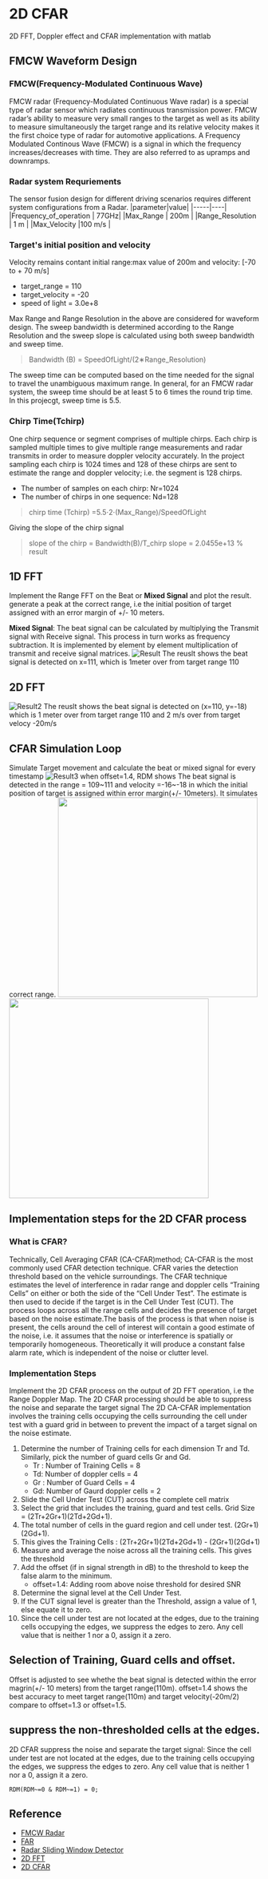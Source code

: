 # 2D CFAR 
2D FFT, Doppler effect and CFAR implementation with matlab

## FMCW Waveform Design
### FMCW(Frequency-Modulated Continuous Wave)
FMCW radar (Frequency-Modulated Continuous Wave radar) is a special type of radar sensor which radiates continuous transmission power. FMCW radar’s ability to measure very small ranges to the target as well as its ability to measure simultaneously the target range and its relative velocity makes it the first choice type of radar for automotive applications. A Frequency Modulated Continous Wave (FMCW) is a signal in which the frequency increases/decreases with time. They are also referred to as upramps and downramps.

### Radar system Requriements
The sensor fusion design for different driving scenarios requires different system configurations from a Radar. 
|parameter|value|
|-----|----|
|Frequency_of_operation | 77GHz|
|Max_Range | 200m |
|Range_Resolution | 1 m |
|Max_Velocity |100 m/s |

### Target's initial position and velocity 
Velocity remains contant initial range:max value of 200m and velocity: [-70 to + 70 m/s]
* target_range = 110
* target_velocity = -20
* speed of light = 3.0e+8

Max Range and Range Resolution in the above are considered  for waveform design.
The sweep bandwidth is determined according to the Range Resolution and the sweep slope is calculated using both sweep bandwidth and sweep time.
> Bandwidth (B) = SpeedOfLight/(2∗Range_Resolution)

The sweep time can be computed based on the time needed for the signal to travel the unambiguous maximum range. In general, for an FMCW radar system, the sweep time should be at least 5 to 6 times the round trip time. In this projecgt, sweep time is 5.5.

### Chirp Time(Tchirp)
One chirp sequence or segment comprises of multiple chirps. Each chirp is sampled multiple times to give multiple range measurements and radar transmits in order to measure doppler velocity accurately.
In the project sampling each chirp is 1024 times and 128 of these chirps are sent to estimate the range and doppler velocity; i.e. the segment is 128 chirps.
* The number of samples on each chirp: Nr=1024
* The number of chirps in one sequence: Nd=128
> chirp time (Tchirp) =5.5⋅2⋅(Max_Range)/SpeedOfLight

Giving the slope of the chirp signal
> slope of the chirp  = Bandwidth(B)/T_chirp
> slope = 2.0455e+13 % result

## 1D FFT
Implement the Range FFT on the Beat or **Mixed Signal** and plot the result.
generate a peak at the correct range, i.e the initial position of target assigned with an error margin of +/- 10 meters.

**Mixed Signal**: The beat signal can be calculated by multiplying the Transmit signal with Receive signal. This process in turn works as frequency subtraction. It is implemented by element by element multiplication of transmit and receive signal matrices.
![Result](1DFFT.png)
The reuslt shows the beat signal is detected on x=111, which is 1meter over from target range 110  
## 2D FFT
![Result2](2DFFT.png)
The reuslt shows the beat signal is detected on (x=110, y=-18) which is 1 meter over from target range 110 and 2 m/s over from target velocy -20m/s
## CFAR Simulation Loop 
Simulate Target movement and calculate the beat or mixed signal for every timestamp
![Result3](CFAR.png)
when offset=1.4, RDM shows The beat signal is detected in the range = 109~111 and velocity =-16~-18 in which the initial position of target is assigned within error margin(+/- 10meters). It simulates correct range. 
<img src = "CFAR_offset14Peak.png" width =400 /> <img src="CFAR_offset14Peak2.png" width=400 />
## Implementation steps for the 2D CFAR process
### What is CFAR? 
Technically, Cell Averaging CFAR (CA-CFAR)method; CA-CFAR is the most commonly used CFAR detection technique. CFAR varies the detection threshold based on the vehicle surroundings. The CFAR technique estimates the level of interference in radar range and doppler cells “Training Cells” on either or both the side of the “Cell Under Test”. The estimate is then used to decide if the target is in the Cell Under Test (CUT).
The process loops across all the range cells and decides the presence of target based on the noise estimate.The basis of the process is that when noise is present, the cells around the cell of interest will contain a good estimate of the noise, i.e. it assumes that the noise or interference is spatially or temporarily homogeneous. Theoretically it will produce a constant false alarm rate, which is independent of the noise or clutter level.
### Implementation Steps 
Implement the 2D CFAR process on the output of 2D FFT operation, i.e the Range Doppler Map.
The 2D CFAR processing should be able to suppress the noise and separate the target signal
The 2D CA-CFAR implementation involves the training cells occupying the cells surrounding the cell under test with a guard grid in between to prevent the impact of a target signal on the noise estimate.

1. Determine the number of Training cells for each dimension Tr and Td. Similarly, pick the number of guard cells Gr and Gd.
    * Tr : Number of Training Cells = 8 
    * Td: Number of doppler cells = 4 
    * Gr : Number of Guard Cells = 4 
    * Gd: Number of Gaurd doppler cells = 2 
2. Slide the Cell Under Test (CUT) across the complete cell matrix
3. Select the grid that includes the training, guard and test cells. Grid Size = (2Tr+2Gr+1)(2Td+2Gd+1).
4. The total number of cells in the guard region and cell under test. (2Gr+1)(2Gd+1).
5. This gives the Training Cells : (2Tr+2Gr+1)(2Td+2Gd+1) - (2Gr+1)(2Gd+1)
6. Measure and average the noise across all the training cells. This gives the threshold
7. Add the offset (if in signal strength in dB) to the threshold to keep the false alarm to the minimum.
    * offset=1.4: Adding room above noise threshold for desired SNR 
8. Determine the signal level at the Cell Under Test.
9. If the CUT signal level is greater than the Threshold, assign a value of 1, else equate it to zero.
10. Since the cell under test are not located at the edges, due to the training cells occupying the edges, we suppress the edges to zero. Any cell value that is neither 1 nor a 0, assign it a zero.


## Selection of Training, Guard cells and offset.
Offset is adjusted to see whethe the beat signal is detected within the error magrin(+/- 10 meters) from the target range(110m). offset=1.4 shows the best accuracy to meet target range(110m) and target velocity(-20m/2) compare to offset=1.3 or offset=1.5.

## suppress the non-thresholded cells at the edges.
2D CFAR suppress the noise and separate the target signal: Since the cell under test are not located at the edges, due to the training cells occupying the edges, we suppress the edges to zero. Any cell value that is neither 1 nor a 0, assign it a zero.
```code
RDM(RDM~=0 & RDM~=1) = 0;
```
## Reference 
* [FMCW Radar](https://www.radartutorial.eu/02.basics/Frequency%20Modulated%20Continuous%20Wave%20Radar.en.html)
* [FAR](https://www.radartutorial.eu/01.basics/False%20Alarm%20Rate.en.html)
* [Radar Sliding Window Detector](https://arxiv.org/pdf/1709.09786.pdf)
* [2D FFT](https://www.mathworks.com/help/matlab/ref/fft2.html)
* [2D CFAR](https://www.mathworks.com/help/phased/ref/phased.cfardetector2d.step.html)

